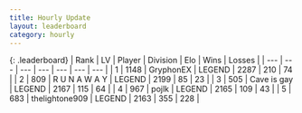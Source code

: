 ```yaml
---
title: Hourly Update
layout: leaderboard
category: hourly
---
```


{: .leaderboard}
| Rank | LV | Player | Division | Elo | Wins | Losses |
| --- | --- | --- | --- | --- | --- | --- |
| <span data-change="0">1</span> | 1148 | <span title="ID: 315148">GryphonEX</span> | LEGEND | <span data-change="0">2287</span> | <span data-change="0">210</span> | <span data-change="0">74</span> |
| <span data-change="0">2</span> | 809 | <span title="ID: 66144">R U N A W A Y</span> | LEGEND | <span data-change="0">2199</span> | <span data-change="0">85</span> | <span data-change="0">23</span> |
| <span data-change="0">3</span> | 505 | <span title="ID: 382502">Cave is gay</span> | LEGEND | <span data-change="0">2167</span> | <span data-change="0">115</span> | <span data-change="0">64</span> |
| <span data-change="0">4</span> | 967 | <span title="ID: 4783">pojlk</span> | LEGEND | <span data-change="0">2165</span> | <span data-change="0">109</span> | <span data-change="0">43</span> |
| <span data-change="0">5</span> | 683 | <span title="ID: 562775">thelightone909</span> | LEGEND | <span data-change="0">2163</span> | <span data-change="0">355</span> | <span data-change="0">228</span> |